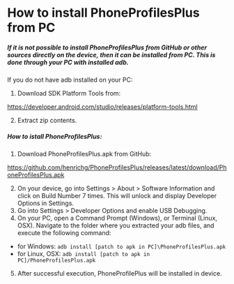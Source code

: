 How to install PhoneProfilesPlus from PC
========================================

##### If it is not possible to install PhoneProfilesPlus from GitHub or other sources directly on the device, then it can be installed from PC. This is done through your PC with installed adb.

If you do not have adb installed on your PC:
1. Download SDK Platform Tools from:

<https://developer.android.com/studio/releases/platform-tools.html>

2. Extract zip contents.

##### How to istall PhoneProfilesPlus:

1. Download PhoneProfilesPlus.apk from GitHub:

<https://github.com/henrichg/PhoneProfilesPlus/releases/latest/download/PhoneProfilesPlus.apk>

2. On your device, go into Settings > About > Software Information and click on Build Number 7 times. This will unlock and display Developer Options in Settings.
3. Go into Settings > Developer Options and enable USB Debugging.
4. On your PC, open a Command Prompt (Windows), or Terminal (Linux, OSX). Navigate to the folder where you extracted your adb files, and execute the following command:

- for Windows:
  `adb install [patch to apk in PC]\PhoneProfilesPlus.apk`
- for Linux, OSX:
  `adb install [patch to apk in PC]/PhoneProfilesPlus.apk`

5. After successful execution, PhoneProfilePlus will be installed in device.

